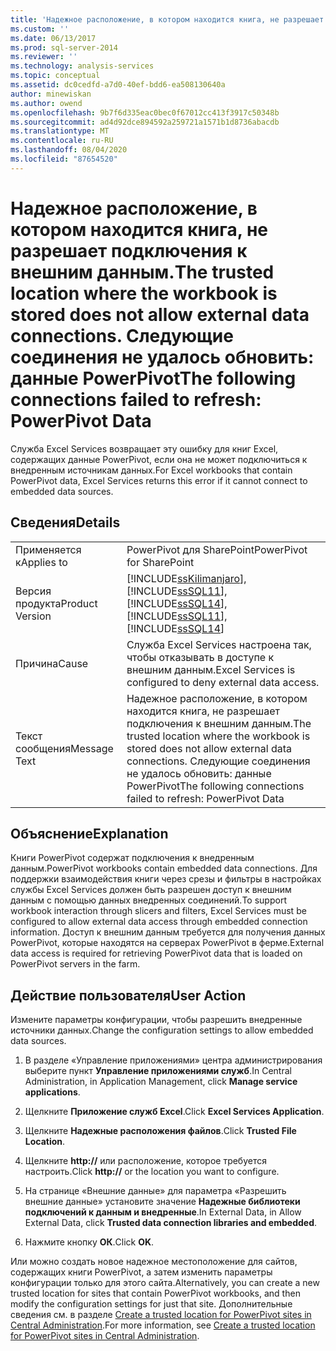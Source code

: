 ```yaml
---
title: 'Надежное расположение, в котором находится книга, не разрешает подключения к внешним данным. Не удалось обновить следующие соединения: данные PowerPivot | Документация Майкрософт'
ms.custom: ''
ms.date: 06/13/2017
ms.prod: sql-server-2014
ms.reviewer: ''
ms.technology: analysis-services
ms.topic: conceptual
ms.assetid: dc0cedfd-a7d0-40ef-bdd6-ea508130640a
author: minewiskan
ms.author: owend
ms.openlocfilehash: 9b7f6d335eac0bec0f67012cc413f3917c50348b
ms.sourcegitcommit: ad4d92dce894592a259721a1571b1d8736abacdb
ms.translationtype: MT
ms.contentlocale: ru-RU
ms.lasthandoff: 08/04/2020
ms.locfileid: "87654520"
---
```

# <a name="the-trusted-location-where-the-workbook-is-stored-does-not-allow-external-data-connections-the-following-connections-failed-to-refresh-powerpivot-data"></a><span data-ttu-id="2027f-103">Надежное расположение, в котором находится книга, не разрешает подключения к внешним данным.</span><span class="sxs-lookup"><span data-stu-id="2027f-103">The trusted location where the workbook is stored does not allow external data connections.</span></span> <span data-ttu-id="2027f-104">Следующие соединения не удалось обновить: данные PowerPivot</span><span class="sxs-lookup"><span data-stu-id="2027f-104">The following connections failed to refresh: PowerPivot Data</span></span>
  <span data-ttu-id="2027f-105">Служба Excel Services возвращает эту ошибку для книг Excel, содержащих данные PowerPivot, если она не может подключиться к внедренным источникам данных.</span><span class="sxs-lookup"><span data-stu-id="2027f-105">For Excel workbooks that contain PowerPivot data, Excel Services returns this error if it cannot connect to embedded data sources.</span></span>  
  
## <a name="details"></a><span data-ttu-id="2027f-106">Сведения</span><span class="sxs-lookup"><span data-stu-id="2027f-106">Details</span></span>  
  
|||  
|-|-|  
|<span data-ttu-id="2027f-107">Применяется к</span><span class="sxs-lookup"><span data-stu-id="2027f-107">Applies to</span></span>|<span data-ttu-id="2027f-108">PowerPivot для SharePoint</span><span class="sxs-lookup"><span data-stu-id="2027f-108">PowerPivot for SharePoint</span></span>|  
|<span data-ttu-id="2027f-109">Версия продукта</span><span class="sxs-lookup"><span data-stu-id="2027f-109">Product Version</span></span>|[!INCLUDE[ssKilimanjaro](../../includes/sskilimanjaro-md.md)]<span data-ttu-id="2027f-110">, [!INCLUDE[ssSQL11](../../includes/sssql11-md.md)], [!INCLUDE[ssSQL14](../../includes/sssql14-md.md)]</span><span class="sxs-lookup"><span data-stu-id="2027f-110">, [!INCLUDE[ssSQL11](../../includes/sssql11-md.md)], [!INCLUDE[ssSQL14](../../includes/sssql14-md.md)]</span></span>|  
|<span data-ttu-id="2027f-111">Причина</span><span class="sxs-lookup"><span data-stu-id="2027f-111">Cause</span></span>|<span data-ttu-id="2027f-112">Служба Excel Services настроена так, чтобы отказывать в доступе к внешним данным.</span><span class="sxs-lookup"><span data-stu-id="2027f-112">Excel Services is configured to deny external data access.</span></span>|  
|<span data-ttu-id="2027f-113">Текст сообщения</span><span class="sxs-lookup"><span data-stu-id="2027f-113">Message Text</span></span>|<span data-ttu-id="2027f-114">Надежное расположение, в котором находится книга, не разрешает подключения к внешним данным.</span><span class="sxs-lookup"><span data-stu-id="2027f-114">The trusted location where the workbook is stored does not allow external data connections.</span></span> <span data-ttu-id="2027f-115">Следующие соединения не удалось обновить: данные PowerPivot</span><span class="sxs-lookup"><span data-stu-id="2027f-115">The following connections failed to refresh: PowerPivot Data</span></span>|  
  
## <a name="explanation"></a><span data-ttu-id="2027f-116">Объяснение</span><span class="sxs-lookup"><span data-stu-id="2027f-116">Explanation</span></span>  
 <span data-ttu-id="2027f-117">Книги PowerPivot содержат подключения к внедренным данным.</span><span class="sxs-lookup"><span data-stu-id="2027f-117">PowerPivot workbooks contain embedded data connections.</span></span> <span data-ttu-id="2027f-118">Для поддержки взаимодействия книги через срезы и фильтры в настройках службы Excel Services должен быть разрешен доступ к внешним данным с помощью данных внедренных соединений.</span><span class="sxs-lookup"><span data-stu-id="2027f-118">To support workbook interaction through slicers and filters, Excel Services must be configured to allow external data access through embedded connection information.</span></span> <span data-ttu-id="2027f-119">Доступ к внешним данным требуется для получения данных PowerPivot, которые находятся на серверах PowerPivot в ферме.</span><span class="sxs-lookup"><span data-stu-id="2027f-119">External data access is required for retrieving PowerPivot data that is loaded on PowerPivot servers in the farm.</span></span>  
  
## <a name="user-action"></a><span data-ttu-id="2027f-120">Действие пользователя</span><span class="sxs-lookup"><span data-stu-id="2027f-120">User Action</span></span>  
 <span data-ttu-id="2027f-121">Измените параметры конфигурации, чтобы разрешить внедренные источники данных.</span><span class="sxs-lookup"><span data-stu-id="2027f-121">Change the configuration settings to allow embedded data sources.</span></span>  
  
1.  <span data-ttu-id="2027f-122">В разделе «Управление приложениями» центра администрирования выберите пункт **Управление приложениями служб**.</span><span class="sxs-lookup"><span data-stu-id="2027f-122">In Central Administration, in Application Management, click **Manage service applications**.</span></span>  
  
2.  <span data-ttu-id="2027f-123">Щелкните **Приложение служб Excel**.</span><span class="sxs-lookup"><span data-stu-id="2027f-123">Click **Excel Services Application**.</span></span>  
  
3.  <span data-ttu-id="2027f-124">Щелкните **Надежные расположения файлов**.</span><span class="sxs-lookup"><span data-stu-id="2027f-124">Click **Trusted File Location**.</span></span>  
  
4.  <span data-ttu-id="2027f-125">Щелкните **http://** или расположение, которое требуется настроить.</span><span class="sxs-lookup"><span data-stu-id="2027f-125">Click **http://** or the location you want to configure.</span></span>  
  
5.  <span data-ttu-id="2027f-126">На странице «Внешние данные» для параметра «Разрешить внешние данные» установите значение **Надежные библиотеки подключений к данным и внедренные**.</span><span class="sxs-lookup"><span data-stu-id="2027f-126">In External Data, in Allow External Data, click **Trusted data connection libraries and embedded**.</span></span>  
  
6.  <span data-ttu-id="2027f-127">Нажмите кнопку **ОК**.</span><span class="sxs-lookup"><span data-stu-id="2027f-127">Click **OK**.</span></span>  
  
 <span data-ttu-id="2027f-128">Или можно создать новое надежное местоположение для сайтов, содержащих книги PowerPivot, а затем изменить параметры конфигурации только для этого сайта.</span><span class="sxs-lookup"><span data-stu-id="2027f-128">Alternatively, you can create a new trusted location for sites that contain PowerPivot workbooks, and then modify the configuration settings for just that site.</span></span> <span data-ttu-id="2027f-129">Дополнительные сведения см. в разделе [Create a trusted location for PowerPivot sites in Central Administration](create-a-trusted-location-for-power-pivot-sites-in-central-administration.md).</span><span class="sxs-lookup"><span data-stu-id="2027f-129">For more information, see [Create a trusted location for PowerPivot sites in Central Administration](create-a-trusted-location-for-power-pivot-sites-in-central-administration.md).</span></span>  
  
  
